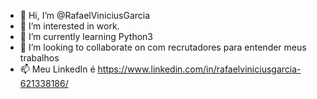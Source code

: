 - 👋 Hi, I’m @RafaelViniciusGarcia
- 👀 I’m interested in work.
- 🌱 I’m currently learning  Python3
- 💞️ I’m looking to collaborate on  com recrutadores para entender meus trabalhos
- 📫 Meu LinkedIn é  https://www.linkedin.com/in/rafaelviniciusgarcia-621338186/

<!---
RafaelViniciusGarcia/RafaelViniciusGarcia is a ✨ special ✨ repository because its `README.md` (this file) appears on your GitHub profile.
You can click the Preview link to take a look at your changes.
--->
